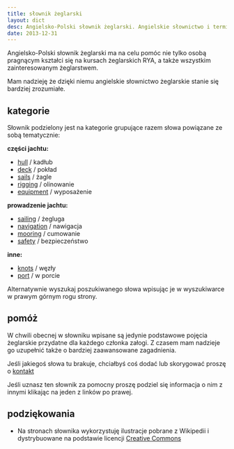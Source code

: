 ```yaml
---
title: słownik żeglarski 
layout: dict
desc: Angielsko-Polski słownik żeglarski. Angielskie słownictwo i terminologia żeglarska pomocna w ukończeniu kursów RYA. 
date: 2013-12-31
---
```

Angielsko-Polski słownik żeglarski ma na celu pomóc nie tylko osobą pragnącym kształci się na kursach żeglarskich RYA, 
a także wszystkim zainteresowanym żeglarstwem.   

Mam nadzieję że dzięki niemu angielskie słownictwo żeglarskie stanie się bardziej zrozumiałe.


kategorie
----------

Słownik podzielony jest na kategorie grupujące razem słowa powiązane ze sobą tematycznie:

**części jachtu:**

* [hull](/dict/hull.html) / kadłub
* [deck](/dict/deck.html) / pokład
* [sails](/dict/sails.html) / żagle
* [rigging](/dict/rigging.html) / olinowanie    
* [equipment](/dict/equipment.html) / wyposażenie   
   
**prowadzenie jachtu:**

* [sailing](/dict/sailing.html) / żegluga    
* [navigation](/dict/navigation.html) / nawigacja 
* [mooring](/dict/mooring.html) / cumowanie     
* [safety](/dict/safety.html) / bezpieczeństwo 

**inne:**

* [knots](/dict/knots.html) / węzły 
* [port](/dict/port.html) / w porcie 


Alternatywnie wyszukaj poszukiwanego słowa wpisując je w wyszukiwarce w prawym górnym rogu strony.
  
  
pomóż
------

W chwili obecnej w słowniku wpisane są jedynie podstawowe pojęcia żeglarskie przydatne dla każdego członka załogi. 
Z czasem mam nadzieje go uzupełnić także o bardziej zaawansowane zagadnienia.

Jeśli jakiegoś słowa tu brakuje, chciałbyś coś dodać lub skorygować proszę o [kontakt](http://stryjski.net/arek/email.html)

Jeśli uznasz ten słownik za pomocny proszę podziel się informacja o nim z innymi klikając na jeden z linków po prawej.

podziękowania
---------------

* Na stronach słownika wykorzystuję ilustracje pobrane z Wikipedii i dystrybuowane na podstawie licencji [Creative Commons](http://en.wikipedia.org/wiki/Creative_Commons)


